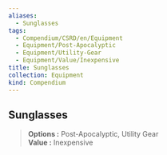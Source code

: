 ```yaml
---
aliases:
  - Sunglasses
tags:
  - Compendium/CSRD/en/Equipment
  - Equipment/Post-Apocalyptic
  - Equipment/Utility-Gear
  - Equipment/Value/Inexpensive
title: Sunglasses
collection: Equipment
kind: Compendium
---
```

## Sunglasses  
  
>  
> **Options :** Post-Apocalyptic, Utility Gear  
> **Value :** Inexpensive
